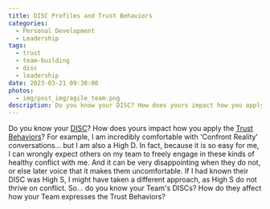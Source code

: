```yaml
---
title: DISC Profiles and Trust Behaviors
categories:
  - Personal Development
  - Leadership
tags:
  - trust
  - team-building
  - disc
  - leadership
date: 2023-03-21 09:30:00
photos: 
  - img/post_img/agile_team.png
description: Do you know your DISC? How does yours impact how you apply the Trust Behaviors?
---
```


Do you know your [DISC](https://www.123test.com/disc-personality-test/)? How does yours impact how you apply the [Trust Behaviors](https://resources.franklincovey.com/the-speed-of-trust/the-13-behaviors-of-high-trust)? For example, I am incredibly comfortable with 'Confront Reality' conversations... but I am also a High D. In fact, because it is so easy for me, I can wrongly expect others on my team to freely engage in these kinds of healthy conflict with me. And it can be very disappointing when they do not, or else later voice that it makes them uncomfortable. If I had known their DISC was High S, I might have taken a different approach, as High S do not thrive on conflict. So... do you know your Team's DISCs? How do they affect how your Team expresses the Trust Behaviors?